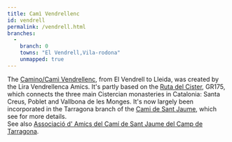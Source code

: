 ```yaml
---
title: Camì Vendrellenc
id: vendrell
permalink: /vendrell.html
branches:
  -
    branch: 0
    towns: "El Vendrell,Vila-rodona"
    unmapped: true
---
```


The [Camino/Camì Vendrellenc][0], from El Vendrell to Lleida, was created by the Lira Vendrellenca Amics. It's partly based on the [Ruta del Cister][1], GR175, which connects the three main Cistercian monasteries in Catalonia: Santa Creus, Poblet and Vallbona de les Monges. It's now largely been incorporated in the Tarragona branch of the [Cami de Sant Jaume][2], which see for more details.  
See also [Associació d' Amics del Camí de Sant Jaume del Camp de Tarragona][3].

[0]: http://amicscami.gmlira.com/nostre.html
[1]: http://www.larutadelcister.info/
[2]: tarragona.html
[3]: http://camisantjaumetarragona.iespana.es/